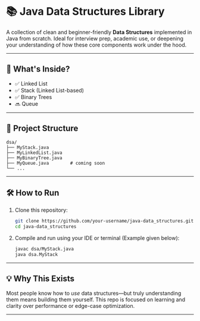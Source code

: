 # 📚 Java Data Structures Library

A collection of clean and beginner-friendly **Data Structures** implemented in Java from scratch. Ideal for interview prep, academic use, or deepening your understanding of how these core components work under the hood.

---

## 🚀 What's Inside?

- ✅ Linked List
- ✅ Stack (Linked List-based)
- ✅ Binary Trees
- 🔜 Queue

---

## 📂 Project Structure

```
dsa/
├── MyStack.java
├── MyLinkedList.java
├── MyBinaryTree.java
├── MyQueue.java        # coming soon    
└── ...
```

---

## 🛠️ How to Run

1. Clone this repository:
   ```bash
   git clone https://github.com/your-username/java-data_structures.git
   cd java-data_structures
   ```

2. Compile and run using your IDE or terminal (Example given below):
   ```bash
   javac dsa/MyStack.java
   java dsa.MyStack
   ```

---

## 💡 Why This Exists

Most people know how to *use* data structures—but truly understanding them means building them yourself. This repo is focused on learning and clarity over performance or edge-case optimization.

---

